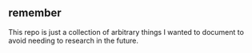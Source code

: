 remember
---

This repo is just a collection of arbitrary things I wanted to document to avoid needing
to research in the future.
